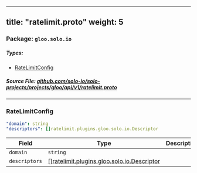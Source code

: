 
---
title: "ratelimit.proto"
weight: 5
---

<!-- Code generated by solo-kit. DO NOT EDIT. -->


### Package: `gloo.solo.io` 
##### Types:


- [RateLimitConfig](#RateLimitConfig)
  



##### Source File: [github.com/solo-io/solo-projects/projects/gloo/api/v1/ratelimit.proto](https://github.com/solo-io/solo-projects/blob/master/projects/gloo/api/v1/ratelimit.proto)





---
### <a name="RateLimitConfig">RateLimitConfig</a>

 


```yaml
"domain": string
"descriptors": []ratelimit.plugins.gloo.solo.io.Descriptor

```

| Field | Type | Description | Default |
| ----- | ---- | ----------- |----------- | 
| `domain` | `string` |  |  |
| `descriptors` | [[]ratelimit.plugins.gloo.solo.io.Descriptor](../plugins/ratelimit/ratelimit.proto.sk#Descriptor) |  |  |





<!-- Start of HubSpot Embed Code -->
<script type="text/javascript" id="hs-script-loader" async defer src="//js.hs-scripts.com/5130874.js"></script>
<!-- End of HubSpot Embed Code -->
